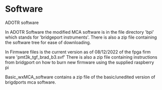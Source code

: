 # Software
ADOTR software 

In ADOTR Software the modified MCA software is in the file directory 'bpi' which stands for 'bridgeport instruments'. There is also a zip file containing the software tree for ease of downloading. 

In Firmware files is the current version as of 08/12/2022 of the fpga firm ware 'pmt3k_tgf_brad_b3.svf'
There is also a zip file containing instructions from bridgport on how to burn new firmware using the supplied raspberry pi

Basic_wxMCA_software contains a zip file of the basic/unedited version of brigdports mca software.  
